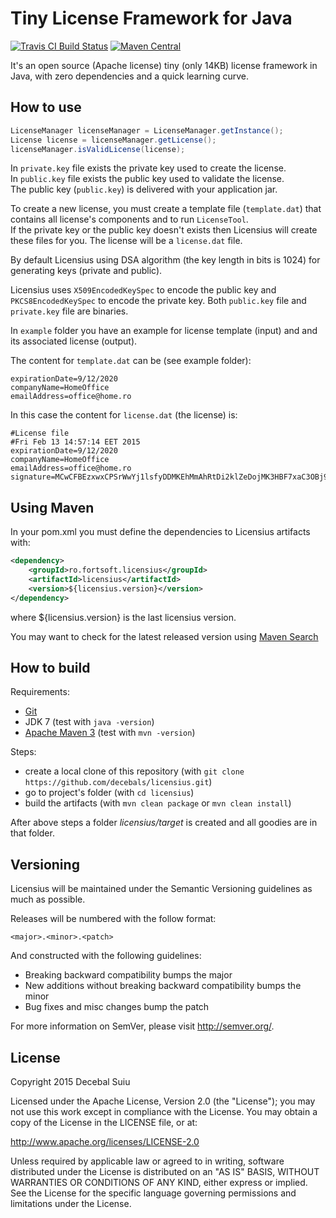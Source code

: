 Tiny License Framework for Java
=====================
[![Travis CI Build Status](https://travis-ci.org/decebals/licensius.png)](https://travis-ci.org/decebals/licensius)
[![Maven Central](http://img.shields.io/maven-central/v/ro.fortsoft.licensius/licensius.svg)](http://search.maven.org/#search|ga|1|ro.fortsoft.licensius)

It's an open source (Apache license) tiny (only 14KB) license framework in Java, with zero dependencies and a quick learning curve.

How to use
-------------------
```java
LicenseManager licenseManager = LicenseManager.getInstance();
License license = licenseManager.getLicense();
licenseManager.isValidLicense(license);
```

In `private.key` file exists the private key used to create the license.  
In `public.key` file exists the public key used to validate the license.  
The public key (`public.key`) is delivered with your application jar.  

To create a new license, you must create a template file (`template.dat`) that contains all license's components
and to run `LicenseTool`.  
If the private key or the public key doesn't exists then Licensius will create these files for you. 
The license will be a `license.dat` file.  

By default Licensius using DSA algorithm (the key length in bits is 1024) for generating keys (private and public).

Licensius uses `X509EncodedKeySpec` to encode the public key and `PKCS8EncodedKeySpec` to encode the private key. Both `public.key` file and `private.key` file are binaries.

In `example` folder you have an example for license template (input) and and its associated license (output).  

The content for `template.dat` can be (see example folder):
```properties
expirationDate=9/12/2020
companyName=HomeOffice
emailAddress=office@home.ro
```

In this case the content for `license.dat` (the license) is:
```properties
#License file
#Fri Feb 13 14:57:14 EET 2015
expirationDate=9/12/2020
companyName=HomeOffice
emailAddress=office@home.ro
signature=MCwCFBEzxwxCPSrWwYj1lsfyDDMKEhMmAhRtDi2klZeDojMK3HBF7xaC3OBj9A\=\=
```
Using Maven
-------------------
In your pom.xml you must define the dependencies to Licensius artifacts with:

```xml
<dependency>
    <groupId>ro.fortsoft.licensius</groupId>
    <artifactId>licensius</artifactId>
    <version>${licensius.version}</version>
</dependency>    
```

where ${licensius.version} is the last licensius version.

You may want to check for the latest released version using [Maven Search](http://search.maven.org/#search%7Cga%7C1%7Clicensius)

How to build
-------------------
Requirements: 
- [Git](http://git-scm.com/) 
- JDK 7 (test with `java -version`)
- [Apache Maven 3](http://maven.apache.org/) (test with `mvn -version`)

Steps:
- create a local clone of this repository (with `git clone https://github.com/decebals/licensius.git`)
- go to project's folder (with `cd licensius`) 
- build the artifacts (with `mvn clean package` or `mvn clean install`)

After above steps a folder _licensius/target_ is created and all goodies are in that folder.

Versioning
------------
Licensius will be maintained under the Semantic Versioning guidelines as much as possible.

Releases will be numbered with the follow format:

`<major>.<minor>.<patch>`

And constructed with the following guidelines:

* Breaking backward compatibility bumps the major
* New additions without breaking backward compatibility bumps the minor
* Bug fixes and misc changes bump the patch

For more information on SemVer, please visit http://semver.org/.

License
--------------
Copyright 2015 Decebal Suiu

Licensed under the Apache License, Version 2.0 (the "License"); you may not use this work except in compliance with
the License. You may obtain a copy of the License in the LICENSE file, or at:

http://www.apache.org/licenses/LICENSE-2.0

Unless required by applicable law or agreed to in writing, software distributed under the License is distributed on
an "AS IS" BASIS, WITHOUT WARRANTIES OR CONDITIONS OF ANY KIND, either express or implied. See the License for the
specific language governing permissions and limitations under the License.

